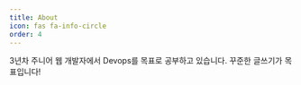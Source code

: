 ```yaml
---
title: About
icon: fas fa-info-circle
order: 4
---
```


3년차 주니어 웹 개발자에서 Devops를 목표로 공부하고 있습니다. 꾸준한 글쓰기가 목표입니다!
